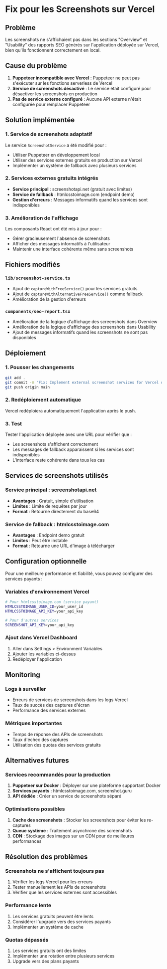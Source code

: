 # Fix pour les Screenshots sur Vercel

## Problème
Les screenshots ne s'affichaient pas dans les sections "Overview" et "Usability" des rapports SEO générés sur l'application déployée sur Vercel, bien qu'ils fonctionnent correctement en local.

## Cause du problème
1. **Puppeteer incompatible avec Vercel** : Puppeteer ne peut pas s'exécuter sur les fonctions serverless de Vercel
2. **Service de screenshots désactivé** : Le service était configuré pour désactiver les screenshots en production
3. **Pas de service externe configuré** : Aucune API externe n'était configurée pour remplacer Puppeteer

## Solution implémentée

### 1. Service de screenshots adaptatif
Le service `ScreenshotService` a été modifié pour :
- Utiliser Puppeteer en développement local
- Utiliser des services externes gratuits en production sur Vercel
- Implémenter un système de fallback avec plusieurs services

### 2. Services externes gratuits intégrés
- **Service principal** : screenshotapi.net (gratuit avec limites)
- **Service de fallback** : htmlcsstoimage.com (endpoint demo)
- **Gestion d'erreurs** : Messages informatifs quand les services sont indisponibles

### 3. Amélioration de l'affichage
Les composants React ont été mis à jour pour :
- Gérer gracieusement l'absence de screenshots
- Afficher des messages informatifs à l'utilisateur
- Maintenir une interface cohérente même sans screenshots

## Fichiers modifiés

### `lib/screenshot-service.ts`
- Ajout de `captureWithFreeService()` pour les services gratuits
- Ajout de `captureWithAlternativeFreeService()` comme fallback
- Amélioration de la gestion d'erreurs

### `components/seo-report.tsx`
- Amélioration de la logique d'affichage des screenshots dans Overview
- Amélioration de la logique d'affichage des screenshots dans Usability
- Ajout de messages informatifs quand les screenshots ne sont pas disponibles

## Déploiement

### 1. Pousser les changements
```bash
git add .
git commit -m "Fix: Implement external screenshot services for Vercel deployment"
git push origin main
```

### 2. Redéploiement automatique
Vercel redéploiera automatiquement l'application après le push.

### 3. Test
Tester l'application déployée avec une URL pour vérifier que :
- Les screenshots s'affichent correctement
- Les messages de fallback apparaissent si les services sont indisponibles
- L'interface reste cohérente dans tous les cas

## Services de screenshots utilisés

### Service principal : screenshotapi.net
- **Avantages** : Gratuit, simple d'utilisation
- **Limites** : Limite de requêtes par jour
- **Format** : Retourne directement du base64

### Service de fallback : htmlcsstoimage.com
- **Avantages** : Endpoint demo gratuit
- **Limites** : Peut être instable
- **Format** : Retourne une URL d'image à télécharger

## Configuration optionnelle

Pour une meilleure performance et fiabilité, vous pouvez configurer des services payants :

### Variables d'environnement Vercel
```bash
# Pour htmlcsstoimage.com (service payant)
HTMLCSSTOIMAGE_USER_ID=your_user_id
HTMLCSSTOIMAGE_API_KEY=your_api_key

# Pour d'autres services
SCREENSHOT_API_KEY=your_api_key
```

### Ajout dans Vercel Dashboard
1. Aller dans Settings > Environment Variables
2. Ajouter les variables ci-dessus
3. Redéployer l'application

## Monitoring

### Logs à surveiller
- Erreurs de services de screenshots dans les logs Vercel
- Taux de succès des captures d'écran
- Performance des services externes

### Métriques importantes
- Temps de réponse des APIs de screenshots
- Taux d'échec des captures
- Utilisation des quotas des services gratuits

## Alternatives futures

### Services recommandés pour la production
1. **Puppeteer sur Docker** : Déployer sur une plateforme supportant Docker
2. **Services payants** : htmlcsstoimage.com, screenshot.guru
3. **API dédiée** : Créer un service de screenshots séparé

### Optimisations possibles
1. **Cache des screenshots** : Stocker les screenshots pour éviter les re-captures
2. **Queue système** : Traitement asynchrone des screenshots
3. **CDN** : Stockage des images sur un CDN pour de meilleures performances

## Résolution des problèmes

### Screenshots ne s'affichent toujours pas
1. Vérifier les logs Vercel pour les erreurs
2. Tester manuellement les APIs de screenshots
3. Vérifier que les services externes sont accessibles

### Performance lente
1. Les services gratuits peuvent être lents
2. Considérer l'upgrade vers des services payants
3. Implémenter un système de cache

### Quotas dépassés
1. Les services gratuits ont des limites
2. Implémenter une rotation entre plusieurs services
3. Upgrade vers des plans payants